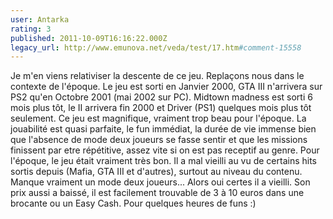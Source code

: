 ```yaml
---
user: Antarka
rating: 3
published: 2011-10-09T16:16:22.000Z
legacy_url: http://www.emunova.net/veda/test/17.htm#comment-15558
---
```

Je m'en viens relativiser la descente de ce jeu.
Replaçons nous dans le contexte de l'époque. Le jeu est sorti en Janvier 2000, GTA III n'arrivera sur PS2 qu'en Octobre 2001  (mai 2002 sur PC). Midtown madness est sorti 6 mois plus tôt, le II arrivera fin 2000 et Driver (PS1) quelques mois plus tôt seulement.
Ce jeu est magnifique, vraiment trop beau pour l'époque. La jouabilité est quasi parfaite, le fun immédiat, la durée de vie immense bien que l'absence de mode deux joueurs se fasse sentir et que les missions finissent par etre répétitive, assez vite si on est pas receptif au genre.
Pour l'époque, le jeu était vraiment très bon. Il a mal vieilli au vu de certains hits sortis depuis (Mafia, GTA III et d'autres), surtout au niveau du contenu. Manque vraiment un mode deux joueurs...
Alors oui certes il a vieilli. Son prix aussi a baissé, il est facilement trouvable de 3 à 10 euros dans une brocante ou un Easy Cash. Pour quelques heures de funs :)
